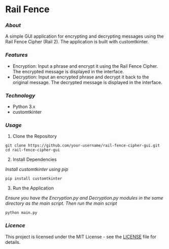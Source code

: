 # Rail Fence

### **_About_**
A simple GUI application for encrypting and decrypting messages using the Rail Fence Cipher (Rail 2). The application is built with customtkinter.

### **_Features_**

* Encryption: Input a phrase and encrypt it using the Rail Fence Cipher. The encrypted message is displayed in the interface.
* Decryption: Input an encrypted phrase and decrypt it back to the original message. The decrypted message is displayed in the interface.

### **_Technology_**

* Python 3.x
* customtkinter

### **_Usage_**

1. Clone the Repository

```
git clone https://github.com/your-username/rail-fence-cipher-gui.git
cd rail-fence-cipher-gui
```

2. Install Dependencies

_Install customtkinter using pip_
```
pip install customtkinter
```

3. Run the Application

_Ensure you have the Encryption.py and Decryption.py modules in the same directory as the main script. Then run the main script_
```
python main.py
```
### **_Licence_**

This project is licensed under the MIT License - see the [LICENSE](https://github.com/Jelared/Project-Rail_fence_cipher?tab=MIT-1-ov-file) file for details.
